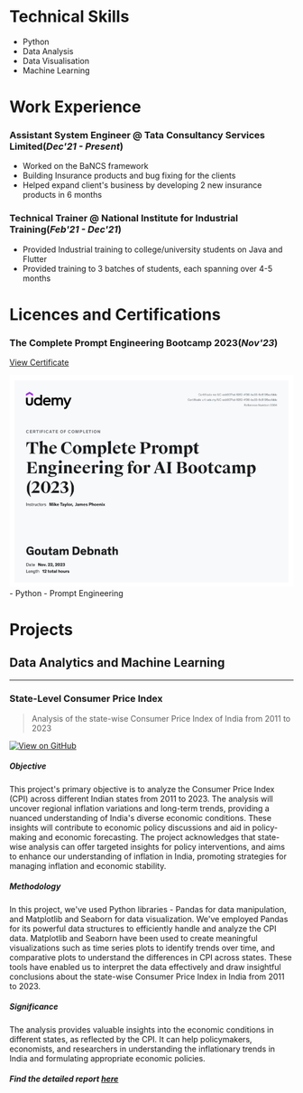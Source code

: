 # Technical Skills
- Python
- Data Analysis
- Data Visualisation
- Machine Learning

# Work Experience
### Assistant System Engineer @ Tata Consultancy Services Limited(_Dec'21 - Present_)
- Worked on the BaNCS framework
- Building Insurance products and bug fixing for the clients
- Helped expand client's business by developing 2 new insurance products in 6 months
  
### Technical Trainer @ National Institute for Industrial Training(_Feb'21 - Dec'21_)
- Provided Industrial training to college/university students on Java and Flutter
- Provided training to 3 batches of students, each spanning over 4-5 months

# Licences and Certifications
### The Complete Prompt Engineering Bootcamp 2023(_Nov'23_)
<a href="Assets/PDFs/UC-ecb907cd-53f2-4f00-be33-6c8195ee1dde.pdf">View Certificate</a>
<center><img src="Assets/Images/Screenshot 2024-02-03 182542.png"/></center>
- Python
- Prompt Engineering

# Projects
## Data Analytics and Machine Learning
---
### State-Level Consumer Price Index
> Analysis of the state-wise Consumer Price Index of India from 2011 to 2023

[![View on GitHub](https://img.shields.io/badge/GitHub-View_on_GitHub-blue?logo=GitHub)](https://github.com/Debnath-Goutam/State-Level-CPI)
##### Objective
This project's primary objective is to analyze the Consumer Price Index (CPI) across different Indian states from 2011 to 2023. The analysis will uncover regional inflation variations and long-term trends, providing a nuanced understanding of India's diverse economic conditions. These insights will contribute to economic policy discussions and aid in policy-making and economic forecasting. The project acknowledges that state-wise analysis can offer targeted insights for policy interventions, and aims to enhance our understanding of inflation in India, promoting strategies for managing inflation and economic stability.
##### Methodology
In this project, we've used Python libraries - Pandas for data manipulation, and Matplotlib and Seaborn for data visualization. We've employed Pandas for its powerful data structures to efficiently handle and analyze the CPI data. Matplotlib and Seaborn have been used to create meaningful visualizations such as time series plots to identify trends over time, and comparative plots to understand the differences in CPI across states. These tools have enabled us to interpret the data effectively and draw insightful conclusions about the state-wise Consumer Price Index in India from 2011 to 2023.
##### Significance
The analysis provides valuable insights into the economic conditions in different states, as reflected by the CPI. It can help policymakers, economists, and researchers in understanding the inflationary trends in India and formulating appropriate economic policies.
##### Find the detailed report [here](https://github.com/Debnath-Goutam/State-Level-CPI/blob/main/State-wise%20Consumer%20Price%20Index%20(2011-2023)%20Analysis%20Report.pdf)